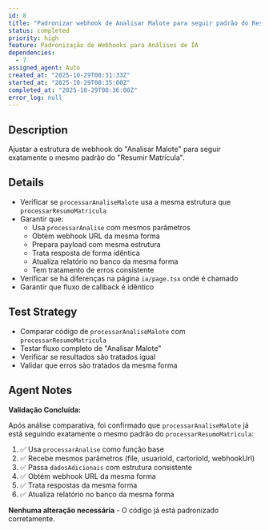 ```yaml
---
id: 8
title: "Padronizar webhook de Analisar Malote para seguir padrão do Resumir Matrícula"
status: completed
priority: high
feature: Padronização de Webhooks para Análises de IA
dependencies:
  - 7
assigned_agent: Auto
created_at: "2025-10-29T08:31:33Z"
started_at: "2025-10-29T08:35:00Z"
completed_at: "2025-10-29T08:36:00Z"
error_log: null
---
```


## Description

Ajustar a estrutura de webhook do "Analisar Malote" para seguir exatamente o mesmo padrão do "Resumir Matrícula".

## Details

- Verificar se `processarAnaliseMalote` usa a mesma estrutura que `processarResumoMatricula`
- Garantir que:
  - Usa `processarAnalise` com mesmos parâmetros
  - Obtém webhook URL da mesma forma
  - Prepara payload com mesma estrutura
  - Trata resposta de forma idêntica
  - Atualiza relatório no banco da mesma forma
  - Tem tratamento de erros consistente
- Verificar se há diferenças na página `ia/page.tsx` onde é chamado
- Garantir que fluxo de callback é idêntico

## Test Strategy

- Comparar código de `processarAnaliseMalote` com `processarResumoMatricula`
- Testar fluxo completo de "Analisar Malote"
- Verificar se resultados são tratados igual
- Validar que erros são tratados da mesma forma

## Agent Notes

**Validação Concluída:**

Após análise comparativa, foi confirmado que `processarAnaliseMalote` já está seguindo exatamente o mesmo padrão do `processarResumoMatricula`:

1. ✅ Usa `processarAnalise` como função base
2. ✅ Recebe mesmos parâmetros (file, usuarioId, cartorioId, webhookUrl)
3. ✅ Passa `dadosAdicionais` com estrutura consistente
4. ✅ Obtém webhook URL da mesma forma
5. ✅ Trata respostas da mesma forma
6. ✅ Atualiza relatório no banco da mesma forma

**Nenhuma alteração necessária** - O código já está padronizado corretamente.
